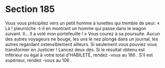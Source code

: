 # Section 185

Vous vous précipitez vers un petit homme à lunettes qui tremble de peur. « Là !
pleurniche -t-il en montrant un homme qui passe dans le wagon suivant. II... Il a volé mon
portefeuille ! » Vous courez à sa poursuite.
Aucun des autres voyageurs ne bouge, les uns le nez plongé dans un journal, les autres
regardant ostensiblement ailleurs. Si seulement vous pouviez vous transformer en
Justicier ! Lancez deux dés. Si le résultat obtenu est inférieur ou égal à votre total
d'HABILETÉ, rendez -vous au  166 . S'il est supérieur, rendez -vous au  106 .